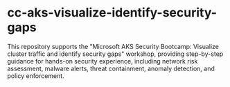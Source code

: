 # cc-aks-visualize-identify-security-gaps
This repository supports the "Microsoft AKS Security Bootcamp: Visualize cluster traffic and identify security gaps" workshop, providing step-by-step guidance for hands-on security experience, including network risk assessment, malware alerts, threat containment, anomaly detection, and policy enforcement.
